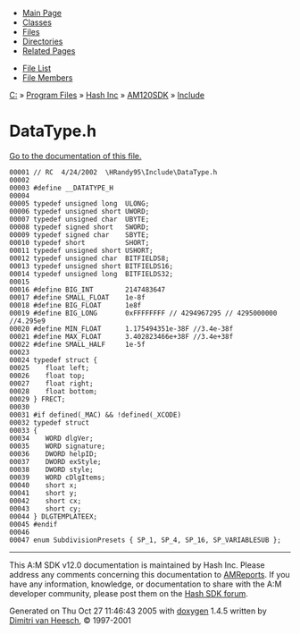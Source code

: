 <div class="tabs">

- [Main Page](index.md)
- [Classes](annotated.md)
- <span id="current">[Files](files.md)</span>
- [Directories](dirs.md)
- [Related Pages](pages.md)

</div>

<div class="tabs">

- [File List](files.md)
- [File Members](globals.md)

</div>

<div class="nav">

<a href="dir_C_3A_2F.md" class="el">C:</a> » <a href="dir_C_3A_2FProgram_20Files_2F.md" class="el">Program Files</a> » <a href="dir_C_3A_2FProgram_20Files_2FHash_20Inc_2F.md" class="el">Hash Inc</a> » <a href="dir_C_3A_2FProgram_20Files_2FHash_20Inc_2FAM120SDK_2F.md" class="el">AM120SDK</a> » <a href="dir_C_3A_2FProgram_20Files_2FHash_20Inc_2FAM120SDK_2FInclude_2F.md" class="el">Include</a>

</div>

# DataType.h

[Go to the documentation of this file.](DataType_8h.md)

<div class="fragment">

``` fragment
00001 // RC  4/24/2002  \HRandy95\Include\DataType.h
00002 
00003 #define __DATATYPE_H
00004 
00005 typedef unsigned long  ULONG;
00006 typedef unsigned short UWORD;
00007 typedef unsigned char  UBYTE;
00008 typedef signed short   SWORD;
00009 typedef signed char    SBYTE;
00010 typedef short          SHORT;
00011 typedef unsigned short USHORT;
00012 typedef unsigned char  BITFIELDS8;
00013 typedef unsigned short BITFIELDS16;
00014 typedef unsigned long  BITFIELDS32;
00015 
00016 #define BIG_INT        2147483647
00017 #define SMALL_FLOAT    1e-8f
00018 #define BIG_FLOAT      1e8f
00019 #define BIG_LONG       0xFFFFFFFF // 4294967295 // 4295000000 //4.295e9
00020 #define MIN_FLOAT      1.175494351e-38F //3.4e-38f
00021 #define MAX_FLOAT      3.402823466e+38F //3.4e+38f
00022 #define SMALL_HALF     1e-5f
00023 
00024 typedef struct {
00025    float left;
00026    float top;
00027    float right;
00028    float bottom;
00029 } FRECT;    
00030 
00031 #if defined(_MAC) && !defined(_XCODE)
00032 typedef struct
00033 {
00034    WORD dlgVer;
00035    WORD signature;
00036    DWORD helpID;
00037    DWORD exStyle;
00038    DWORD style;
00039    WORD cDlgItems;
00040    short x;
00041    short y;
00042    short cx;
00043    short cy;
00044 } DLGTEMPLATEEX;
00045 #endif
00046 
00047 enum SubdivisionPresets { SP_1, SP_4, SP_16, SP_VARIABLESUB };
```

</div>

------------------------------------------------------------------------

<span class="small">This A:M SDK v12.0 documentation is maintained by Hash Inc. Please address any comments concerning this documentation to [AMReports](http://www.hash.com/reports). If you have any information, knowledge, or documentation to share with the A:M developer community, please post them on the [Hash SDK forum](http://www.hash.com/forums/index.php?showforum=11).</span>

Generated on Thu Oct 27 11:46:43 2005 with [<span class="image placeholder" original-image-src="doxygen.png" original-image-title="" height="45" width="100" align="middle" border="0">doxygen</span>](http://www.doxygen.org/index.html) 1.4.5 written by [Dimitri van Heesch](mailto:dimitri@stack.nl), © 1997-2001
